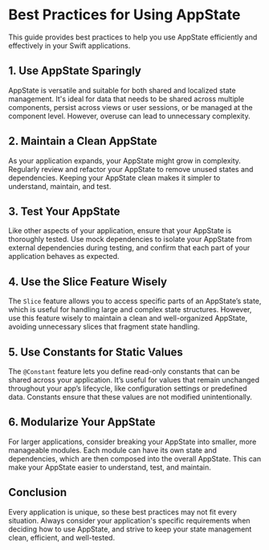 # Best Practices for Using AppState

This guide provides best practices to help you use AppState efficiently and effectively in your Swift applications.

## 1. Use AppState Sparingly

AppState is versatile and suitable for both shared and localized state management. It's ideal for data that needs to be shared across multiple components, persist across views or user sessions, or be managed at the component level. However, overuse can lead to unnecessary complexity.

## 2. Maintain a Clean AppState

As your application expands, your AppState might grow in complexity. Regularly review and refactor your AppState to remove unused states and dependencies. Keeping your AppState clean makes it simpler to understand, maintain, and test.

## 3. Test Your AppState

Like other aspects of your application, ensure that your AppState is thoroughly tested. Use mock dependencies to isolate your AppState from external dependencies during testing, and confirm that each part of your application behaves as expected.

## 4. Use the Slice Feature Wisely

The `Slice` feature allows you to access specific parts of an AppState’s state, which is useful for handling large and complex state structures. However, use this feature wisely to maintain a clean and well-organized AppState, avoiding unnecessary slices that fragment state handling.

## 5. Use Constants for Static Values

The `@Constant` feature lets you define read-only constants that can be shared across your application. It’s useful for values that remain unchanged throughout your app’s lifecycle, like configuration settings or predefined data. Constants ensure that these values are not modified unintentionally.

## 6. Modularize Your AppState

For larger applications, consider breaking your AppState into smaller, more manageable modules. Each module can have its own state and dependencies, which are then composed into the overall AppState. This can make your AppState easier to understand, test, and maintain.

## Conclusion

Every application is unique, so these best practices may not fit every situation. Always consider your application's specific requirements when deciding how to use AppState, and strive to keep your state management clean, efficient, and well-tested.
